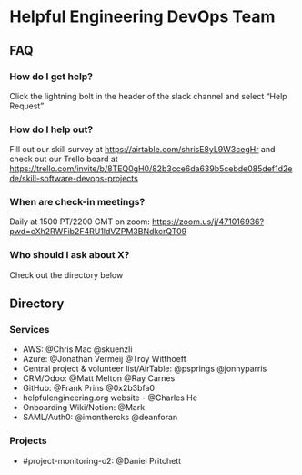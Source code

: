 # Helpful Engineering DevOps Team

## FAQ

### How do I get help?

Click the lightning bolt in the header of the slack channel and select “Help Request”

### How do I help out?

Fill out our skill survey at https://airtable.com/shrisE8yL9W3cegHr and check out our Trello board at https://trello.com/invite/b/8TEQ0gH0/82b3cce6da639b5cebde085def1d2ede/skill-software-devops-projects

### When are check-in meetings?

Daily at 1500 PT/2200 GMT on zoom: https://zoom.us/j/471016936?pwd=cXh2RWFib2F4RU1ldVZPM3BNdkcrQT09

### Who should I ask about X?

Check out the directory below

## Directory

### Services

- AWS: @Chris Mac @skuenzli
- Azure: @Jonathan Vermeij @Troy Witthoeft
- Central project & volunteer list/AirTable: @psprings @jonnyparris
- CRM/Odoo: @Matt Melton @Ray Carnes
- GitHub: @Frank Prins  @0x2b3bfa0
- helpfulengineering.org website - @Charles He
- Onboarding Wiki/Notion: @Mark
- SAML/Auth0: @imonthercks @deanforan

### Projects
- \#project-monitoring-o2: @Daniel Pritchett

